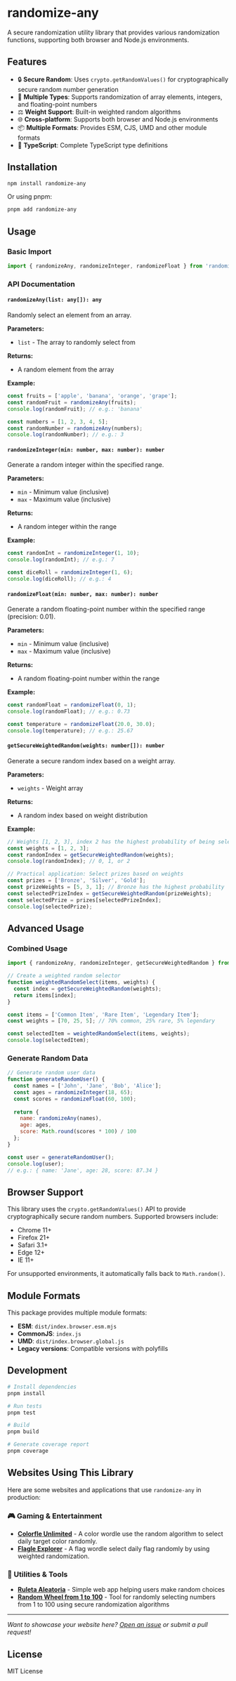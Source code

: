 # randomize-any

A secure randomization utility library that provides various randomization functions, supporting both browser and Node.js environments.

## Features

- 🔒 **Secure Random**: Uses `crypto.getRandomValues()` for cryptographically secure random number generation
- 🎯 **Multiple Types**: Supports randomization of array elements, integers, and floating-point numbers
- ⚖️ **Weight Support**: Built-in weighted random algorithms
- 🌐 **Cross-platform**: Supports both browser and Node.js environments
- 📦 **Multiple Formats**: Provides ESM, CJS, UMD and other module formats
- 🔧 **TypeScript**: Complete TypeScript type definitions

## Installation

```bash
npm install randomize-any
```

Or using pnpm:

```bash
pnpm add randomize-any
```

## Usage

### Basic Import

```javascript
import { randomizeAny, randomizeInteger, randomizeFloat } from 'randomize-any';
```

### API Documentation

#### `randomizeAny(list: any[]): any`

Randomly select an element from an array.

**Parameters:**
- `list` - The array to randomly select from

**Returns:**
- A random element from the array

**Example:**
```javascript
const fruits = ['apple', 'banana', 'orange', 'grape'];
const randomFruit = randomizeAny(fruits);
console.log(randomFruit); // e.g.: 'banana'

const numbers = [1, 2, 3, 4, 5];
const randomNumber = randomizeAny(numbers);
console.log(randomNumber); // e.g.: 3
```

#### `randomizeInteger(min: number, max: number): number`

Generate a random integer within the specified range.

**Parameters:**
- `min` - Minimum value (inclusive)
- `max` - Maximum value (inclusive)

**Returns:**
- A random integer within the range

**Example:**
```javascript
const randomInt = randomizeInteger(1, 10);
console.log(randomInt); // e.g.: 7

const diceRoll = randomizeInteger(1, 6);
console.log(diceRoll); // e.g.: 4
```

#### `randomizeFloat(min: number, max: number): number`

Generate a random floating-point number within the specified range (precision: 0.01).

**Parameters:**
- `min` - Minimum value (inclusive)
- `max` - Maximum value (inclusive)

**Returns:**
- A random floating-point number within the range

**Example:**
```javascript
const randomFloat = randomizeFloat(0, 1);
console.log(randomFloat); // e.g.: 0.73

const temperature = randomizeFloat(20.0, 30.0);
console.log(temperature); // e.g.: 25.67
```

#### `getSecureWeightedRandom(weights: number[]): number`

Generate a secure random index based on a weight array.

**Parameters:**
- `weights` - Weight array

**Returns:**
- A random index based on weight distribution

**Example:**
```javascript
// Weights [1, 2, 3], index 2 has the highest probability of being selected
const weights = [1, 2, 3];
const randomIndex = getSecureWeightedRandom(weights);
console.log(randomIndex); // 0, 1, or 2

// Practical application: Select prizes based on weights
const prizes = ['Bronze', 'Silver', 'Gold'];
const prizeWeights = [5, 3, 1]; // Bronze has the highest probability
const selectedPrizeIndex = getSecureWeightedRandom(prizeWeights);
const selectedPrize = prizes[selectedPrizeIndex];
console.log(selectedPrize);
```

## Advanced Usage

### Combined Usage

```javascript
import { randomizeAny, randomizeInteger, getSecureWeightedRandom } from 'randomize-any';

// Create a weighted random selector
function weightedRandomSelect(items, weights) {
  const index = getSecureWeightedRandom(weights);
  return items[index];
}

const items = ['Common Item', 'Rare Item', 'Legendary Item'];
const weights = [70, 25, 5]; // 70% common, 25% rare, 5% legendary

const selectedItem = weightedRandomSelect(items, weights);
console.log(selectedItem);
```

### Generate Random Data

```javascript
// Generate random user data
function generateRandomUser() {
  const names = ['John', 'Jane', 'Bob', 'Alice'];
  const ages = randomizeInteger(18, 65);
  const scores = randomizeFloat(60, 100);
  
  return {
    name: randomizeAny(names),
    age: ages,
    score: Math.round(scores * 100) / 100
  };
}

const user = generateRandomUser();
console.log(user);
// e.g.: { name: 'Jane', age: 28, score: 87.34 }
```

## Browser Support

This library uses the `crypto.getRandomValues()` API to provide cryptographically secure random numbers. Supported browsers include:

- Chrome 11+
- Firefox 21+
- Safari 3.1+
- Edge 12+
- IE 11+

For unsupported environments, it automatically falls back to `Math.random()`.

## Module Formats

This package provides multiple module formats:

- **ESM**: `dist/index.browser.esm.mjs`
- **CommonJS**: `index.js`
- **UMD**: `dist/index.browser.global.js`
- **Legacy versions**: Compatible versions with polyfills

## Development

```bash
# Install dependencies
pnpm install

# Run tests
pnpm test

# Build
pnpm build

# Generate coverage report
pnpm coverage
```

## Websites Using This Library

Here are some websites and applications that use `randomize-any` in production:

### 🎮 Gaming & Entertainment

- **[Colorfle Unlimited](https://colorfle.app/)** - A color wordle use the random algorithm to select daily target color randomly.
- **[Flagle Explorer](https://flagle.fun/)** - A flag wordle select daily flag randomly by using weighted randomization.

### 🎯 Utilities & Tools
- **[Ruleta Aleatoria](https://ruletaa.net/)** - Simple web app helping users make random choices
- **[Random Wheel from 1 to 100](http://ruletaa.net/en/numbers/1-100)** - Tool for randomly selecting numbers from 1 to 100 using secure randomization algorithms

---

*Want to showcase your website here? [Open an issue](https://github.com/horushe93/isomorphism-libs/issues) or submit a pull request!*

## License

MIT License
